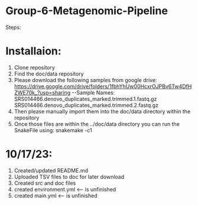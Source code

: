 # Group-6-Metagenomic-Pipeline

Steps:
# Installaion: 
  1. Clone repository 
  2. Find the doc/data repository
  3. Please download the following samples from google drive: https://drive.google.com/drive/folders/1fbhYhUw00HcxrOJPBv6Tw4DfHZWE70k_?usp=sharing
     --Sample Names: 
      SRS014466.denovo_duplicates_marked.trimmed.1.fastq.gz
      SRS014466.denovo_duplicates_marked.trimmed.2.fastq.gz
  4. Then please manually import them into the doc/data directory within the repository
  5. Once those files are within the ../doc/data directory you can run the SnakeFile using:
      snakemake -c1

# 10/17/23: 
  1. Created/updated README.md
  2. Uploaded TSV files to doc for later download
  3. Created src and doc files
  4. created environment.yml <-- is unfinished
  5. created main.yml <-- is unfinished 
